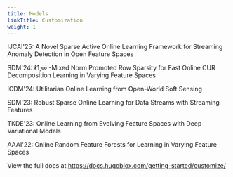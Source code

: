 ```yaml
---
title: Models
linkTitle: Customization
weight: 1
---
```


IJCAI'25: A Novel Sparse Active Online Learning Framework for Streaming Anomaly Detection in Open Feature Spaces

SDM'24: ℓ1,∞ -Mixed Norm Promoted Row Sparsity for Fast Online CUR Decomposition Learning in Varying Feature Spaces

ICDM'24: Utilitarian Online Learning from Open-World Soft Sensing

SDM'23: Robust Sparse Online Learning for Data Streams with Streaming Features

TKDE'23: Online Learning from Evolving Feature Spaces with Deep Variational Models

AAAI'22: Online Random Feature Forests for Learning in Varying Feature Spaces

View the full docs at https://docs.hugoblox.com/getting-started/customize/
